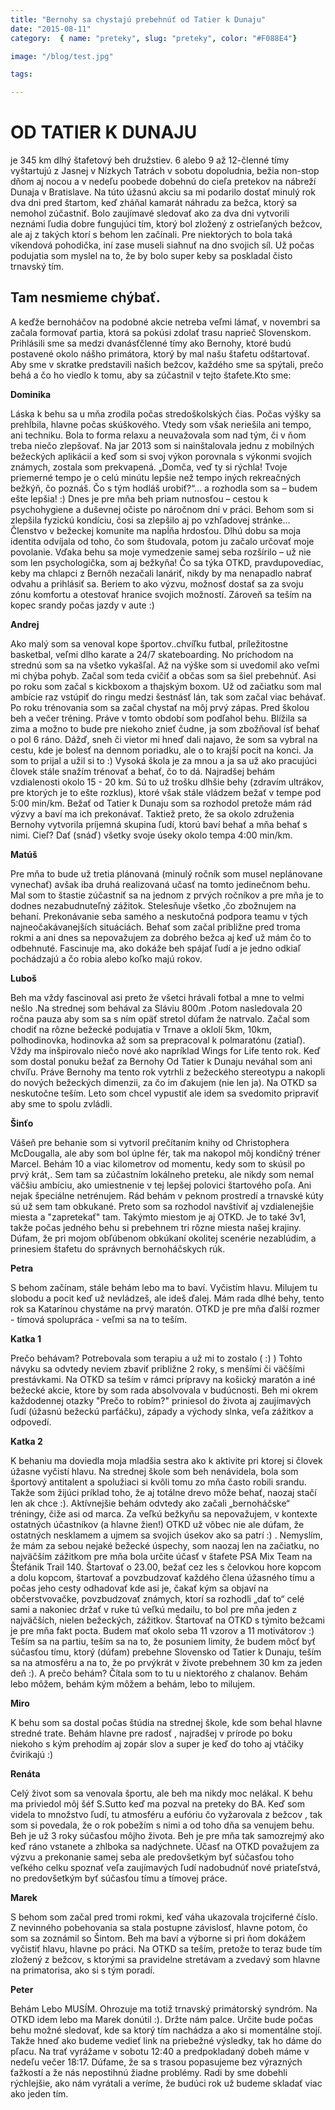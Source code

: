 ```yaml
---
title: "Bernohy sa chystajú prebehnúť od Tatier k Dunaju"
date: "2015-08-11"
category:  { name: "preteky", slug: "preteky", color: "#F088E4"}

image: "/blog/test.jpg"

tags:

---
```


# OD TATIER K DUNAJU

je 345 km dlhý štafetový beh družstiev. 6 alebo 9 až 12-členné tímy vyštartujú z Jasnej v Nízkych Tatrách v sobotu
dopoludnia, bežia non-stop dňom aj nocou a v nedeľu poobede dobehnú do cieľa pretekov na nábreží Dunaja v
Bratislave.<!--more--> Na túto úžasnú akciu sa mi podarilo dostať minulý rok dva dni pred štartom, keď zháňal kamarát
náhradu za bežca, ktorý sa nemohol zúčastniť. Bolo zaujímavé sledovať ako za dva dni vytvorili neznámi ľudia dobre
fungujúci tím, ktorý bol zložený z ostrieľaných bežcov, ale aj z takých ktorí s behom len začínali. Pre niektorých to
bola taká víkendová pohodička, iní zase museli siahnuť na dno svojich síl. Už počas podujatia som myslel na to, že by
bolo super keby sa poskladal čisto trnavský tím.

## Tam nesmieme chýbať.

A keďže bernoháčov na podobné akcie netreba veľmi lámať, v novembri sa začala formovať partia, ktorá sa pokúsi zdolať
trasu naprieč Slovenskom. Prihlásili sme sa medzi dvanásťčlenné tímy ako Bernohy, ktoré budú postavené okolo nášho
primátora, ktorý by mal našu štafetu odštartovať. Aby sme v skratke predstavili našich bežcov, každého sme sa spýtali,
prečo behá a čo ho viedlo k tomu, aby sa zúčastnil v tejto štafete.Kto sme:

**Dominika**

Láska k behu sa u mňa zrodila počas stredoškolských čias. Počas výšky sa prehĺbila, hlavne počas skúškového. Vtedy som
však neriešila ani tempo, ani techniku. Bola to forma relaxu a neuvažovala som nad tým, či v ňom treba niečo zlepšovať.
Na jar 2013 som si nainštalovala jednu z mobilných bežeckých aplikácií a keď som si svoj výkon porovnala s výkonmi
svojich známych, zostala som prekvapená. „Domča, veď ty si rýchla! Tvoje priemerné tempo je o celú minútu lepšie než
tempo iných rekreačných bežkýň, čo poznáš. Čo s tým hodláš urobiť?“... a rozhodla som sa – budem ešte lepšia! :) Dnes je
pre mňa beh priam nutnosťou – cestou k psychohygiene a duševnej očiste po náročnom dni v práci. Behom som si zlepšila
fyzickú kondíciu, čosi sa zlepšilo aj po vzhľadovej stránke... Členstvo v bežeckej komunite ma napĺňa hrdosťou. Dlhú
dobu sa moja identita odvíjala od toho, čo som študovala, potom ju začalo určovať moje povolanie. Vďaka behu sa moje
vymedzenie samej seba rozšírilo – už nie som len psychologička, som aj bežkyňa! Čo sa týka OTKD, pravdupovediac, keby ma
chlapci z Bernôh nezačali lanáriť, nikdy by ma nenapadlo nabrať odvahu a prihlásiť sa. Beriem to ako výzvu, možnosť
dostať sa za svoju zónu komfortu a otestovať hranice svojich možností. Zároveň sa teším na kopec srandy počas jazdy v
aute :)

**Andrej**

Ako malý som sa venoval kope športov..chvíľku futbal, príležitostne basketbal, veľmi dlho karate a 24/7 skateboarding.
No príchodom na strednú som sa na všetko vykašľal. Až na výške som si uvedomil ako veľmi mi chýba pohyb. Začal som teda
cvičiť a občas som sa šiel prebehnúť. Asi po roku som začal s kickboxom a thajským boxom. Už od začiatku som mal ambície
raz vstúpiť do ringu medzi šestnásť lán, tak som začal viac behávať. Po roku trénovania som sa začal chystať na môj prvý
zápas. Pred školou beh a večer tréning. Práve v tomto období som podľahol behu. Blížila sa zima a možno to bude pre
niekoho znieť čudne, ja som zbožňoval ísť behať o pol 6 ráno. Dážď, sneh či vietor mi hneď dali najavo, že som sa vybral
na cestu, kde je bolesť na dennom poriadku, ale o to krajší pocit na konci. Ja som to prijal a užil si to :) Vysoká
škola je za mnou a ja sa už ako pracujúci človek stále snažím trénovať a behať, čo to dá. Najradšej behám vzdialenosti
okolo 15 - 20 km. Sú to už trošku dlhšie behy (zdravím ultrákov, pre ktorých je to ešte rozklus), ktoré však stále
vládzem bežať v tempe pod 5:00 min/km. Bežať od Tatier k Dunaju som sa rozhodol pretože mám rád výzvy a baví ma ich
prekonávať. Taktiež preto, že sa okolo združenia Bernohy vytvorila príjemná skupina ľudí, ktorú baví behať a mňa behať s
nimi. Cieľ? Dať (snáď) všetky svoje úseky okolo tempa 4:00 min/km.

**Matúš**

Pre mňa to bude už tretia plánovaná (minulý ročník som musel neplánovane vynechať) avšak iba druhá realizovaná učasť na
tomto jedinečnom behu. Mal som to štastie zúčastniť sa na jednom z prvých ročníkov a pre mňa je to dodnes nezabudnuteľný
zážitok. Stelesňuje všetko ,čo zbožnujem na behaní. Prekonávanie seba samého a neskutočná podpora teamu v tých
najneočakávanejších situáciách. Behať som začal približne pred troma rokmi a ani dnes sa nepovažujem za dobrého bežca aj
keď už mám čo to odbehnuté. Fascinuje ma, ako dokáže beh spájať ľudí a je jedno odkiaľ pochádzajú a čo robia alebo koľko
majú rokov.

**Luboš**

Beh ma vždy fascinoval asi preto že všetci hrávali fotbal a mne to velmi nešlo .Na strednej som behával za Sláviu 800m
.Potom nasledovala 20 ročna pauza aby som sa s ním opäť stretol dúfam že natrvalo. Začal som chodiť na rôzne bežecké
podujatia v Trnave a oklolí 5km, 10km, polhodinovka, hodinovka až som sa prepracoval k polmaratónu (zatiaľ). Vždy ma
inšpirovalo niečo nové ako napríklad Wings for Life tento rok. Keď som dostal ponuku bežať za Bernohy Od Tatier k Dunaju
neváhal som ani chvíľu. Práve Bernohy ma tento rok vytrhli z bežeckého stereotypu a nakopli do nových bežeckých
dimenzii, za čo im ďakujem (nie len ja). Na OTKD sa neskutočne teším. Leto som chcel vypustiť ale idem sa svedomito
pripraviť aby sme to spolu zvládli.

**Šinťo**

Vášeň pre behanie som si vytvoril prečítaním knihy od Christophera McDougalla, ale aby som bol úplne fér, tak ma nakopol
môj kondičný tréner Marcel. Behám 10 a viac kilometrov od momentu, kedy som to skúsil po prvý krát,. Sem tam sa
zúčastním lokálneho preteku, ale nikdy som nemal väčšiu ambíciu, ako umiestnenie v tej lepšej polovici štartového poľa.
Ani nejak špeciálne netrénujem. Rád behám v peknom prostredí a trnavské kúty sú už sem tam obkukané. Preto som sa
rozhodol navštíviť aj vzdialenejšie miesta a "zapretekať" tam. Takýmto miestom je aj OTKD. Je to také 3v1, takže počas
jedného behu si prebehnem tri rôzne miesta našej krajiny. Dúfam, že pri mojom obľúbenom obkúkaní okolitej scenérie
nezablúdim, a prinesiem štafetu do správnych bernoháčskych rúk.

**Petra**

S behom začínam, stále behám lebo ma to baví. Vyčistím hlavu. Milujem tu slobodu a pocit keď už nevládzeš, ale ideš
ďalej. Mám rada dlhé behy, tento rok sa Katarínou chystáme na prvý maratón. OTKD je pre mňa ďalší rozmer - tímová
spolupráca - veľmi sa na to teším.

**Katka 1**

Prečo behávam? Potrebovala som terapiu a už mi to zostalo ( :) ) Tohto návyku sa odvtedy neviem zbaviť približne 2 roky,
s menšími či väčšími prestávkami. Na OTKD sa teším v rámci prípravy na košický maratón a iné bežecké akcie, ktore by som
rada absolvovala v budúcnosti. Beh mi okrem každodennej otazky "Prečo to robím?" priniesol do života aj zaujímavých
ľudí (úžasnú bežeckú parťáčku), západy a východy slnka, veľa zážitkov a odpovedí.

**Katka 2**

K behaniu ma doviedla moja mladšia sestra ako k aktivite pri ktorej si človek úžasne vyčistí hlavu. Na strednej škole
som beh nenávidela, bola som športový antitalent a spolužiaci si kvôli tomu zo mňa často robili srandu. Takže som žijúci
príklad toho, že aj totálne drevo môže behať, naozaj stačí len ak chce :). Aktívnejšie behám odvtedy ako začali
„bernoháčske“ tréningy, čiže asi od marca. Za veľkú bežkyňu sa nepovažujem, v kontexte ostatných účastníkov (a hlavne
žien!) OTKD už vôbec nie ale dúfam, že ostatných nesklamem a ujmem sa svojich úsekov ako sa patrí :) . Nemyslím, že mám
za sebou nejaké bežecké úspechy, som naozaj len na začiatku, no najväčším zážitkom pre mňa bola určite účasť v štafete
PSA Mix Team na Štefánik Trail 140. Štartovať o 23.00, bežať cez les s čelovkou hore kopcom a dolu kopcom, štartovať a
povzbudzovať každého člena úžasného tímu a počas jeho cesty odhadovať kde asi je, čakať kým sa objaví na občerstvovačke,
povzbudzovať známych, ktorí sa rozhodli „dať to“ celé sami a nakoniec držať v ruke tú veľkú medailu, to bol pre mňa
jeden z najväčších, nielen bežeckých, zážitkov. Štartovať na OTKD s týmito bežcami je pre mňa fakt pocta. Budem mať
okolo seba 11 vzorov a 11 motivátorov :) Teším sa na partiu, teším sa na to, že posuniem limity, že budem môcť byť
súčasťou tímu, ktorý (dúfam) prebehne Slovensko od Tatier k Dunaju, teším sa na atmosféru a na to, že po prvýkrát v
živote prebehnem 30 km za jeden deň :). A prečo behám? Čítala som to tu u niektorého z chalanov. Behám lebo môžem, behám
kým môžem a behám, lebo to milujem.

**Miro**

K behu som sa dostal počas štúdia na strednej škole, kde som behal hlavne stredné trate. Behám hlavne pre radosť ,
najradšej v prírode po boku niekoho s kým prehodím aj zopár slov a super je keď do toho aj vtáčiky čvirikajú :)

**Renáta**

Celý život som sa venovala športu, ale beh ma nikdy moc nelákal. K behu ma priviedol môj šéf S.Sutto keď ma pozval na
preteky do BA. Keď som videla to množstvo ľudí, tu atmosféru a eufóriu čo vyžarovala z bežcov , tak som si povedala, že
o rok pobežím s nimi a od toho dňa sa venujem behu. Beh je už 3 roky súčasťou môjho života. Beh je pre mňa tak
samozrejmý ako keď ráno vstanete a zhlboka sa nadýchnete. Účasť na OTKD považujem za výzvu a prekonanie samej seba ale
predovšetkým byť súčasťou toho veľkého celku spoznať veľa zaujímavých ľudí nadobudnúť nové priateľstvá, no predovšetkým
byť súčasťou tímu a tímovej práce.

**Marek**

S behom som začal pred tromi rokmi, keď váha ukazovala trojciferné číslo. Z nevinného pobehovania sa stala postupne
závislosť, hlavne potom, čo som sa zoznámil so Šintom. Beh ma baví a výborne si pri ňom dokážem vyčistiť hlavu, hlavne
po práci. Na OTKD sa teším, pretože to teraz bude tím zložený z bežcov, s ktorými sa pravidelne stretávam a zvedavý som
hlavne na primatorisa, ako si s tým poradí.

**Peter**

Behám Lebo MUSÍM. Ohrozuje ma totiž trnavský primátorský syndróm. Na OTKD idem lebo ma Marek donútil :). Držte nám
palce. Určite bude počas behu možné sledovať, kde sa ktorý tím nachádza a ako si momentálne stojí. Takže hneď ako budeme
vedieť link na priebežné výsledky, tak ho dáme do pľacu. Na trať vyrážame v sobotu 12:40 a predpokladaný dobeh máme v
nedeľu večer 18:17. Dúfame, že sa s trasou popasujeme bez výrazných ťažkostí a že nás nepostihnú žiadne problémy. Radi
by sme dobehli rýchlejšie, ako nám vyrátali a veríme, že budúci rok už budeme skladať viac ako jeden tím.
